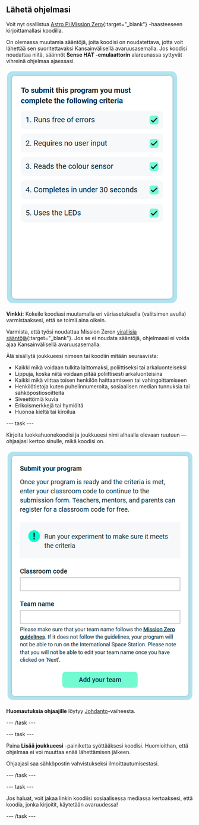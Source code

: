 ## Lähetä ohjelmasi

Voit nyt osallistua [Astro Pi Mission Zero](https://astro-pi.org/mission-zero){:target="_blank"} -haasteeseen kirjoittamallasi koodilla.

On olemassa muutamia sääntöjä, joita koodisi on noudatettava, jotta voit lähettää sen suoritettavaksi Kansainvälisellä avaruusasemalla. Jos koodisi noudattaa niitä, säännöt **Sense HAT -emulaattorin** alareunassa syttyvät vihreinä ohjelmaa ajaessasi.

![Ruutukaappaus emulaattori-ikkunasta, jossa näkyy lentoyksikön LED-matriisi näyttämässä omaa kuvaansa lentoyksiköstä](images/rules.png)

**Vinkki:** Kokeile koodiasi muutamalla eri väriasetuksella (valitsimen avulla) varmistaaksesi, että se toimii aina oikein.

Varmista, että työsi noudattaa Mission Zeron [virallisia sääntöjä](https://astro-pi.org/mission-zero/guidelines){:target="_blank"}. Jos se ei noudata sääntöjä, ohjelmaasi ei voida ajaa Kansainvälisellä avaruusasemalla.

Älä sisällytä joukkueesi nimeen tai koodiin mitään seuraavista:

+ Kaikki mikä voidaan tulkita laittomaksi, poliittiseksi tai arkaluonteiseksi
+ Lippuja, koska niitä voidaan pitää poliittisesti arkaluonteisina
+ Kaikki mikä viittaa toisen henkilön haittaamiseen tai vahingoittamiseen
+ Henkilötietoja kuten puhelinnumeroita, sosiaalisen median tunnuksia tai sähköpostiosoitteita
+ Siveettömiä kuvia
+ Erikoismerkkejä tai hymiöitä
+ Huonoa kieltä tai kiroilua

--- task ---

Kirjoita luokkahuonekoodisi ja joukkueesi nimi alhaalla olevaan ruutuun — ohjaajasi kertoo sinulle, mikä koodisi on.

![Luokkahuonekoodin ja joukkueen nimen lähetyslomake](images/submission.png)

**Huomautuksia ohjaajille** löytyy [Johdanto](https://projects.raspberrypi.org/fi-FI/projects/astro-pi-mission-zero/0)-vaiheesta.

--- /task ---

--- task ---

Paina **Lisää joukkueesi** -painiketta syöttääksesi koodisi. Huomioithan, että ohjelmaa ei voi muuttaa enää lähettämisen jälkeen.

Ohjaajasi saa sähköpostin vahvistukseksi ilmoittautumisestasi.

--- /task ---

--- task ---

Jos haluat, voit jakaa linkin koodiisi sosiaalisessa mediassa kertoaksesi, että koodia, jonka kirjoitit, käytetään avaruudessa!

--- /task ---
